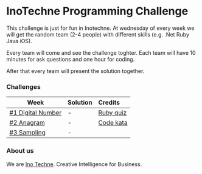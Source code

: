 InoTechne Programming Challenge
===============================

  This challenge is just for fun in Inotechne. At wednesday of every week we will get the random team (2-4 people) with different skills (e.g. .Net Ruby Java iOS).

Every team will come and see the challenge toghter. Each team will have 10 minutes for ask questions and one hour for coding.

After that every team will present the solution together.


### Challenges
 Week                                                                                   | Solution                             | Credits
----------------------------------------------------------------------------------------|:-------------------------------------|:----------------------------------------------------------------------
 [#1 Digital Number](https://github.com/virudson/ino_challenge/tree/master/week-01/)   	| -                                    | [Ruby quiz](http://rubyquiz.com/quiz14.html)
 [#2 Anagram](https://github.com/virudson/ino_challenge/tree/master/week-02/)           | -                                    | [Code kata](http://codekata.pragprog.com/2007/01/kata_six_anagra.html)
 [#3 Sampling](https://github.com/virudson/ino_challenge/tree/master/week-03/)          | -   

### About us

We are [Ino Techne](http://www.inotechne.com). Creative Intelligence for Business.


